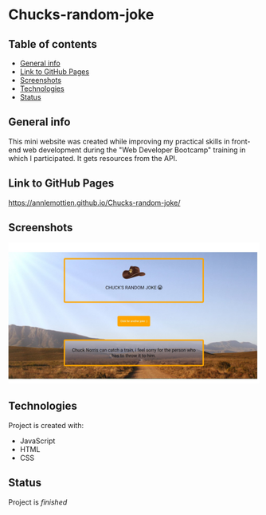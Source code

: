 # Chucks-random-joke

## Table of contents
* [General info](#general-info)
* [Link to GitHub Pages](#link-to-gitHub-pages)
* [Screenshots](#screenshots)
* [Technologies](#technologies)
* [Status](#status)

## General info
This mini website was created while improving my practical skills in front-end web development during the "Web Developer Bootcamp" training in which I participated.
It gets resources from the API.

## Link to GitHub Pages
https://annlemottien.github.io/Chucks-random-joke/

## Screenshots
![screenshot](screenshot.jpg)

## Technologies
Project is created with:
* JavaScript
* HTML
* CSS

## Status
Project is _finished_

